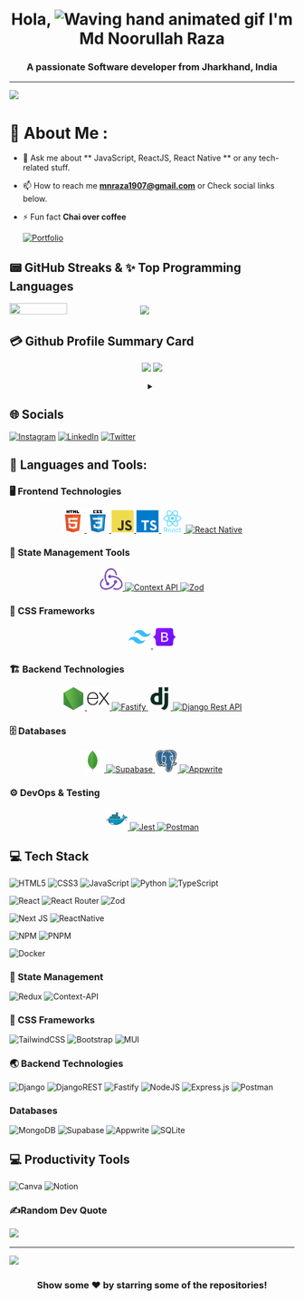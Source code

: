 <h1 align="center"> Hola, <img src="https://raw.githubusercontent.com/nixin72/nixin72/master/wave.gif" 
         alt="Waving hand animated gif"
         height="45"
         width="45" /> I'm Md Noorullah Raza</h1>
	 <h3 align="center">A passionate Software developer from <span style="font-weight:bold;"> Jharkhand, India </span></h3>

---
[![](https://visitcount.itsvg.in/api?id=mnraza-dev&icon=0&color=1)](https://visitcount.itsvg.in)

# 💫 About Me :

- 💬 Ask me about ** JavaScript, ReactJS, React Native  ** or any tech-related stuff.
- 📫 How to reach me **mnraza1907@gmail.com** or Check social links below.

- ⚡ Fun fact **Chai over coffee**

  [![Portfolio](https://img.shields.io/badge/Portfolio-%23000000.svg?style=for-the-badge&logo=firefox&logoColor=#FF7139)](https://mnraza.vercel.app/)

## 📟 GitHub Streaks & ✨ Top Programming Languages 
<p align="left">
  <img width="45%" height="15%" src="https://github-readme-stats.vercel.app/api/top-langs/?username=mnraza-dev&theme=dark#gh-dark-mode-only" align="" />

<img width="40%" src="https://github-readme-streak-stats.herokuapp.com/?user=mnraza-dev&theme=dark#gh-dark-mode-only" />

</p>
  
  
## 💳 Github Profile Summary Card
<p align="center">
	<img width="40%" src="https://github-readme-stats.vercel.app/api?username=mnraza-dev&hide=contribsprs](https://github-readme-stats.vercel.app/api?username=mnraza-dev&show=reviews,discussions_started,discussions_answered,prs_merged,prs_merged_percentage&show_icons=true&theme=dark#gh-dark-mode-only)](https://github.com/mnraza-dev/github-readme-stats#gh-dark-mode-only)"/>
  <img width="50%" src="https://github-profile-summary-cards.vercel.app/api/cards/profile-details?username=mnraza-dev&theme=dark#gh-dark-mode-only"/>
</p>
<details> <summary align="center"> </samp></summary><b>Note:</b> Most Used languages is only a metric of the languages my public code consists of and doesn't reflect experience or skill level.</details>

## 🌐 Socials
[![Instagram](https://img.shields.io/badge/Instagram-E4405F?style=for-the-badge&logo=instagram&logoColor=white)](https://instagram.com/mnraza_) [![LinkedIn](https://img.shields.io/badge/LinkedIn-0077B5?style=for-the-badge&logo=linkedin&logoColor=white)](https://linkedin.com/in/mnraza19)  [![Twitter](https://img.shields.io/twitter/follow/mdnoorullahraza?logo=Twitter&style=for-the-badge)](https://x.com/mnraza1907)

## 🚀 Languages and Tools:

### 🖥️ Frontend Technologies  
<p align="center"> 
  <a href="https://www.w3.org/html/" target="_blank"> 
    <img src="https://raw.githubusercontent.com/devicons/devicon/master/icons/html5/html5-original-wordmark.svg" alt="HTML5" width="40" height="40"/>
  </a> 
  <a href="https://developer.mozilla.org/en-US/docs/Web/CSS" target="_blank">
    <img src="https://raw.githubusercontent.com/devicons/devicon/master/icons/css3/css3-original-wordmark.svg" alt="CSS3" width="40" height="40"/>
  </a> 
  <a href="https://developer.mozilla.org/en-US/docs/Web/JavaScript" target="_blank">
    <img src="https://raw.githubusercontent.com/devicons/devicon/master/icons/javascript/javascript-original.svg" alt="JavaScript" width="40" height="40"/>
  </a> 
  <a href="https://www.typescriptlang.org/" target="_blank">
    <img src="https://raw.githubusercontent.com/devicons/devicon/master/icons/typescript/typescript-original.svg" alt="TypeScript" width="40" height="40"/>
  </a>
  <a href="https://reactjs.org/" target="_blank">
    <img src="https://raw.githubusercontent.com/devicons/devicon/master/icons/react/react-original-wordmark.svg" alt="React.js" width="40" height="40"/>
  </a>
  <a href="https://reactnative.dev/" target="_blank">
    <img src="https://reactnative.dev/img/header_logo.svg" alt="React Native" width="40" height="40"/>
  </a>
</p>  

### 🔧 State Management Tools  
<p align="center"> 
  <a href="https://redux.js.org/" target="_blank"> 
    <img src="https://raw.githubusercontent.com/devicons/devicon/master/icons/redux/redux-original.svg" alt="Redux" width="40" height="40"/>
  </a>
  <a href="https://react.dev/reference/react/useContext" target="_blank"> 
    <img src="https://img.shields.io/badge/Context%20API-000000?style=for-the-badge&logo=react" alt="Context API" height="40"/>
  </a>
  <a href="https://zod.dev/" target="_blank">
    <img src="https://img.shields.io/badge/zod-%233068b7.svg?style=for-the-badge&logo=zod&logoColor=white" alt="Zod" height="40"/>
  </a>
</p>  

### 🎨 CSS Frameworks  
<p align="center"> 
  <a href="https://tailwindcss.com/" target="_blank">
    <img src="https://raw.githubusercontent.com/devicons/devicon/master/icons/tailwindcss/tailwindcss-plain.svg" alt="TailwindCSS" width="40" height="40"/>
  </a>
  <a href="https://getbootstrap.com/" target="_blank">
    <img src="https://raw.githubusercontent.com/devicons/devicon/master/icons/bootstrap/bootstrap-original.svg" alt="Bootstrap" width="40" height="40"/>
  </a>
</p>  

### 🏗️ Backend Technologies  
<p align="center"> 
  <a href="https://nodejs.org/" target="_blank">
    <img src="https://raw.githubusercontent.com/devicons/devicon/master/icons/nodejs/nodejs-original.svg" alt="Node.js" width="40" height="40"/>
  </a>
  <a href="https://expressjs.com/" target="_blank">
    <img src="https://raw.githubusercontent.com/devicons/devicon/master/icons/express/express-original.svg" alt="Express.js" width="40" height="40"/>
  </a>
  <a href="https://fastify.dev/" target="_blank">
    <img src="https://www.vectorlogo.zone/logos/fastifyjs/fastifyjs-ar21.svg" alt="Fastify" width="40" height="40"/>
  </a>
  <a href="https://www.djangoproject.com/" target="_blank">
    <img src="https://raw.githubusercontent.com/devicons/devicon/master/icons/django/django-plain.svg" alt="Django" width="40" height="40"/>
  </a>
  <a href="https://www.django-rest-framework.org/" target="_blank">
    <img src="https://img.shields.io/badge/Django%20Rest%20API-%23092E20.svg?style=for-the-badge&logo=django&logoColor=white" alt="Django Rest API" height="40"/>
  </a>
</p>  

### 🗄️ Databases  
<p align="center"> 
  <a href="https://www.mongodb.com/" target="_blank">
    <img src="https://raw.githubusercontent.com/devicons/devicon/master/icons/mongodb/mongodb-original.svg" alt="MongoDB" width="40" height="40"/>
  </a>
  <a href="https://supabase.com/" target="_blank">
    <img src="https://img.shields.io/badge/Supabase-3ECF8E?style=for-the-badge&logo=supabase&logoColor=white" alt="Supabase" height="40"/>
  </a>
  <a href="https://www.postgresql.org/" target="_blank">
    <img src="https://raw.githubusercontent.com/devicons/devicon/master/icons/postgresql/postgresql-original.svg" alt="PostgreSQL" width="40" height="40"/>
  </a>
  <a href="https://appwrite.io/" target="_blank">
    <img src="https://img.shields.io/badge/Appwrite-%23FD366E.svg?style=for-the-badge&logo=appwrite&logoColor=white" alt="Appwrite" height="40"/>
  </a>
</p>  

### ⚙️ DevOps & Testing  
<p align="center"> 
  <a href="https://www.docker.com/" target="_blank">
    <img src="https://raw.githubusercontent.com/devicons/devicon/master/icons/docker/docker-original.svg" alt="Docker" width="40" height="40"/>
  </a>
  <a href="https://jestjs.io/" target="_blank">
    <img src="https://www.vectorlogo.zone/logos/jestjsio/jestjsio-icon.svg" alt="Jest" width="40" height="40"/>
  </a>
  <a href="https://postman.com/" target="_blank">
    <img src="https://www.vectorlogo.zone/logos/getpostman/getpostman-icon.svg" alt="Postman" width="40" height="40"/>
  </a>
</p>  


## 💻 Tech Stack
![HTML5](https://img.shields.io/badge/html5-%23E34F26.svg?style=for-the-badge&logo=html5&logoColor=white) ![CSS3](https://img.shields.io/badge/css3-%231572B6.svg?style=for-the-badge&logo=css3&logoColor=white) ![JavaScript](https://img.shields.io/badge/javascript-%23323330.svg?style=for-the-badge&logo=javascript&logoColor=%23F7DF1E) ![Python](https://img.shields.io/badge/python-3670A0?style=for-the-badge&logo=python&logoColor=ffdd54) ![TypeScript](https://img.shields.io/badge/typescript-%23007ACC.svg?style=for-the-badge&logo=typescript&logoColor=white) 

![React](https://img.shields.io/badge/react-%2320232a.svg?style=for-the-badge&logo=react&logoColor=%2361DAFB) ![React Router](https://img.shields.io/badge/React_Router-CA4245?style=for-the-badge&logo=react-router&logoColor=white) ![Zod](https://img.shields.io/badge/zod-%233068b7.svg?style=for-the-badge&logo=zod&logoColor=white)

![Next JS](https://img.shields.io/badge/Next-black?style=for-the-badge&logo=next.js&logoColor=white) ![ReactNative](https://img.shields.io/badge/reactnative-%2320232a.svg?style=for-the-badge&logo=react&logoColor=%2361DAFB)

![NPM](https://img.shields.io/badge/NPM-%23CB3837.svg?style=for-the-badge&logo=npm&logoColor=white) ![PNPM](https://img.shields.io/badge/pnpm-%234a4a4a.svg?style=for-the-badge&logo=pnpm&logoColor=f69220)

![Docker](https://img.shields.io/badge/docker-%230db7ed.svg?style=for-the-badge&logo=docker&logoColor=white)

### 🚀 State Management 
![Redux](https://img.shields.io/badge/redux-%23593d88.svg?style=for-the-badge&logo=redux&logoColor=white)  ![Context-API](https://img.shields.io/badge/Context--Api-000000?style=for-the-badge&logo=react)

### 🚀 CSS Frameworks  
![TailwindCSS](https://img.shields.io/badge/tailwindcss-%2338B2AC.svg?style=for-the-badge&logo=tailwind-css&logoColor=white) ![Bootstrap](https://img.shields.io/badge/bootstrap-%238511FA.svg?style=for-the-badge&logo=bootstrap&logoColor=white) ![MUI](https://img.shields.io/badge/MUI-%230081CB.svg?style=for-the-badge&logo=mui&logoColor=white)

### 🌏 Backend Technologies
![Django](https://img.shields.io/badge/django-%23092E20.svg?style=for-the-badge&logo=django&logoColor=white) ![DjangoREST](https://img.shields.io/badge/DJANGO-REST-ff1709?style=for-the-badge&logo=django&logoColor=white&color=ff1709&labelColor=gray) ![Fastify](https://img.shields.io/badge/fastify-%23000000.svg?style=for-the-badge&logo=fastify&logoColor=white)
![NodeJS](https://img.shields.io/badge/node.js-6DA55F?style=for-the-badge&logo=node.js&logoColor=white) ![Express.js](https://img.shields.io/badge/express.js-%23404d59.svg?style=for-the-badge&logo=express&logoColor=%2361DAFB) ![Postman](https://img.shields.io/badge/Postman-FF6C37?style=for-the-badge&logo=postman&logoColor=white)

###  Databases
![MongoDB](https://img.shields.io/badge/MongoDB-%234ea94b.svg?style=for-the-badge&logo=mongodb&logoColor=white)  ![Supabase](https://img.shields.io/badge/Supabase-3ECF8E?style=for-the-badge&logo=supabase&logoColor=white) ![Appwrite](https://img.shields.io/badge/Appwrite-%23FD366E.svg?style=for-the-badge&logo=appwrite&logoColor=white) ![SQLite](https://img.shields.io/badge/sqlite-%2307405e.svg?style=for-the-badge&logo=sqlite&logoColor=white)

## 💻 Productivity Tools
![Canva](https://img.shields.io/badge/Canva-%2300C4CC.svg?style=for-the-badge&logo=Canva&logoColor=white) ![Notion](https://img.shields.io/badge/Notion-%23000000.svg?style=for-the-badge&logo=notion&logoColor=white) 

### ✍️Random Dev Quote
![](https://quotes-github-readme.vercel.app/api?type=horizontal&theme=vue)

---
[![](https://visitcount.itsvg.in/api?id=mnraza-dev&icon=0&color=1)](https://visitcount.itsvg.in)

<div align="center">

### Show some ❤️ by starring some of the repositories!

</div>
